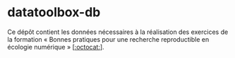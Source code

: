 # datatoolbox-db

Ce dépôt contient les données nécessaires à la réalisation des exercices de la formation « Bonnes pratiques pour une recherche reproductible en écologie numérique » [[:octocat:](https://github.com/FRBCesab/datatoolbox)].

